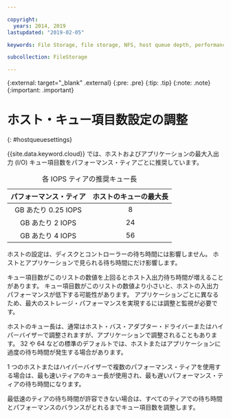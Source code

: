 ```yaml
---

copyright:
  years: 2014, 2019
lastupdated: "2019-02-05"

keywords: File Storage, file storage, NFS, host queue depth, performance tuning

subcollection: FileStorage

---
```

{:external: target="_blank" .external}
{:pre: .pre}
{:tip: .tip}
{:note: .note}
{:important: .important}

# ホスト・キュー項目数設定の調整
{: #hostqueuesettings}

{{site.data.keyword.cloud}} では、ホストおよびアプリケーションの最大入出力 (I/O) キュー項目数をパフォーマンス・ティアごとに推奨しています。

<table align="center">
  <caption>各 IOPS ティアの推奨キュー長</caption>
        <thead>
	    <tr>
		<th>パフォーマンス・ティア</th>
		<th>ホストのキューの最大長</th>
	    </tr>
	</thead>
	<tbody>
   	    <tr>
		<td style="text-align: center; vertical-align: middle;">GB あたり 0.25 IOPS</td>
		<td style="text-align: center; vertical-align: middle;">8</td>
	    </tr>
	    <tr>
		<td style="text-align: center; vertical-align: middle;">GB あたり 2 IOPS</td>
		<td style="text-align: center; vertical-align: middle;">24</td>
	    </tr>
	    <tr>
		<td style="text-align: center; vertical-align: middle;">GB あたり 4 IOPS</td>
		<td style="text-align: center; vertical-align: middle;">56</td>
            </tr>
         </tbody>
</table>


ホストの設定は、ディスクとコントローラーの待ち時間には影響しません。 ホストとアプリケーションで見られる待ち時間にだけ影響します。

キュー項目数がこのリストの数値を上回るとホスト入出力待ち時間が増えることがあります。 キュー項目数がこのリストの数値より小さいと、ホストの入出力パフォーマンスが低下する可能性があります。 アプリケーションごとに異なるため、最大のストレージ・パフォーマンスを実現するには調整と監視が必要です。

ホストのキュー長は、通常はホスト・バス・アダプター・ドライバーまたはハイパーバイザーで調整されますが、アプリケーションで調整されることもあります。 32 や 64 などの標準のデフォルトでは、ホストまたはアプリケーションに過度の待ち時間が発生する場合があります。

1 つのホストまたはハイパーバイザーで複数のパフォーマンス・ティアを使用する場合は、最も速いティアのキュー長が使用され、最も遅いパフォーマンス・ティアの待ち時間になります。

最低速のティアの待ち時間が許容できない場合は、すべてのティアでの待ち時間とパフォーマンスのバランスがとれるまでキュー項目数を調整します。
